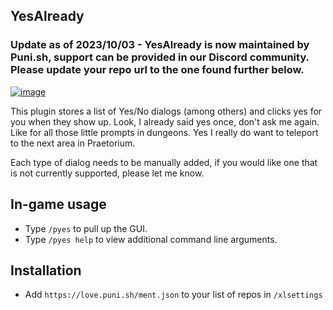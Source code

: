 ## YesAlready

### Update as of 2023/10/03 - YesAlready is now maintained by Puni.sh, support can be provided in our Discord community. Please update your repo url to the one found further below.

[![image](https://discordapp.com/api/guilds/1001823907193552978/embed.png?style=banner2)](https://discord.gg/Zzrcc8kmvy)

This plugin stores a list of Yes/No dialogs (among others) and clicks yes for you when they show up. Look, I already said yes once, don't ask me again. Like for all those little prompts in dungeons. Yes I really do want to teleport to the next area in Praetorium.

Each type of dialog needs to be manually added, if you would like one that is not currently supported, please let me know.

## In-game usage

-   Type `/pyes` to pull up the GUI.
-   Type `/pyes help` to view additional command line arguments.

## Installation

-   Add `https://love.puni.sh/ment.json` to your list of repos in `/xlsettings`
